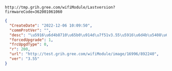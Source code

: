 `http://tmp.grih.gree.com/wifiModule/Lastversion?firmwareCode=362001061060`

```json
{
  "CreateDate": "2022-12-06 10:09:50",
  "commProtVer": "",
  "desc": "\u5916\u6d4b8710\u65b0\u914d\u7f51v3.55\u5916\u6d4b\u5408\u683c",
  "forcedUpgrade": 1,
  "frcUpgdType": 0,
  "r": 200,
  "url": "http://test.grih.gree.com/wifiModule/image/16996/892240",
  "ver": "3.55"
}
```